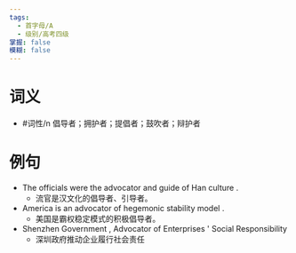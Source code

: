 ```yaml
---
tags:
  - 首字母/A
  - 级别/高考四级
掌握: false
模糊: false
---
```

# 词义
- #词性/n  倡导者；拥护者；提倡者；鼓吹者；辩护者
# 例句
- The officials were the advocator and guide of Han culture .
	- 流官是汉文化的倡导者、引导者。
- America is an advocator of hegemonic stability model .
	- 美国是霸权稳定模式的积极倡导者。
- Shenzhen Government , Advocator of Enterprises ' Social Responsibility
	- 深圳政府推动企业履行社会责任
